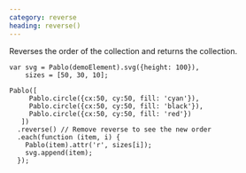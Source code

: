 ```yaml
---
category: reverse
heading: reverse()
---
```


Reverses the order of the collection and returns the collection.

    var svg = Pablo(demoElement).svg({height: 100}),
        sizes = [50, 30, 10];

    Pablo([
         Pablo.circle({cx:50, cy:50, fill: 'cyan'}),
         Pablo.circle({cx:50, cy:50, fill: 'black'}),
         Pablo.circle({cx:50, cy:50, fill: 'red'})
       ])
      .reverse() // Remove reverse to see the new order
      .each(function (item, i) {
        Pablo(item).attr('r', sizes[i]);
        svg.append(item);
      });
